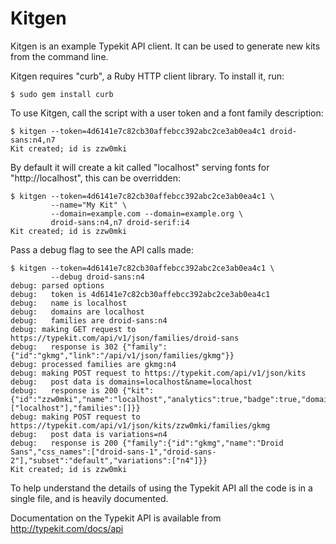 Kitgen
======

Kitgen is an example Typekit API client. It can be used to generate new kits
from the command line.

Kitgen requires "curb", a Ruby HTTP client library. To install it, run:

    $ sudo gem install curb

To use Kitgen, call the script with a user token and a font family description:

    $ kitgen --token=4d6141e7c82cb30affebcc392abc2ce3ab0ea4c1 droid-sans:n4,n7
    Kit created; id is zzw0mki

By default it will create a kit called "localhost" serving fonts for
"http://localhost", this can be overridden:

    $ kitgen --token=4d6141e7c82cb30affebcc392abc2ce3ab0ea4c1 \
             --name="My Kit" \
             --domain=example.com --domain=example.org \
             droid-sans:n4,n7 droid-serif:i4
    Kit created; id is zzw0mki

Pass a debug flag to see the API calls made:

    $ kitgen --token=4d6141e7c82cb30affebcc392abc2ce3ab0ea4c1 \
             --debug droid-sans:n4
    debug: parsed options
    debug:   token is 4d6141e7c82cb30affebcc392abc2ce3ab0ea4c1
    debug:   name is localhost
    debug:   domains are localhost
    debug:   families are droid-sans:n4
    debug: making GET request to https://typekit.com/api/v1/json/families/droid-sans
    debug:   response is 302 {"family":{"id":"gkmg","link":"/api/v1/json/families/gkmg"}}
    debug: processed families are gkmg:n4
    debug: making POST request to https://typekit.com/api/v1/json/kits
    debug:   post data is domains=localhost&name=localhost
    debug:   response is 200 {"kit":{"id":"zzw0mki","name":"localhost","analytics":true,"badge":true,"domains":["localhost"],"families":[]}}
    debug: making POST request to https://typekit.com/api/v1/json/kits/zzw0mki/families/gkmg
    debug:   post data is variations=n4
    debug:   response is 200 {"family":{"id":"gkmg","name":"Droid Sans","css_names":["droid-sans-1","droid-sans-2"],"subset":"default","variations":["n4"]}}
    Kit created; id is zzw0mki

To help understand the details of using the Typekit API all the code is in a
single file, and is heavily documented.

Documentation on the Typekit API is available from http://typekit.com/docs/api